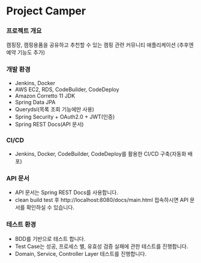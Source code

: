 # Project Camper

### 프로젝트 개요
캠핑장, 캠핑용품을 공유하고 추천할 수 있는 캠핑 관련 커뮤니티 애플리케이션
(추후엔 예약 기능도 추가)

### 개발 환경
- Jenkins, Docker
- AWS EC2, RDS, CodeBuilder, CodeDeploy
- Amazon Corretto 11 JDK
- Spring Data JPA
- Querydsl(목록 조회 기능에만 사용)
- Spring Security + OAuth2.0 + JWT(인증)
- Spring REST Docs(API 문서)

### CI/CD
- Jenkins, Docker, CodeBuilder, CodeDeploy를 활용한 CI/CD 구축(자동화 배포)

### API 문서
- API 문서는 Spring REST Docs를 사용합니다.
- clean build test 후 http://localhost:8080/docs/main.html 접속하시면 API 문서를 확인하실 수 있습니다.

### 테스트 환경
- BDD를 기반으로 테스트 합니다.
- Test Case는 성공, 프로세스 별, 유효성 검증 실패에 관한 테스트를 진행합니다.
- Domain, Service, Controller Layer 테스트를 진행합니다.


